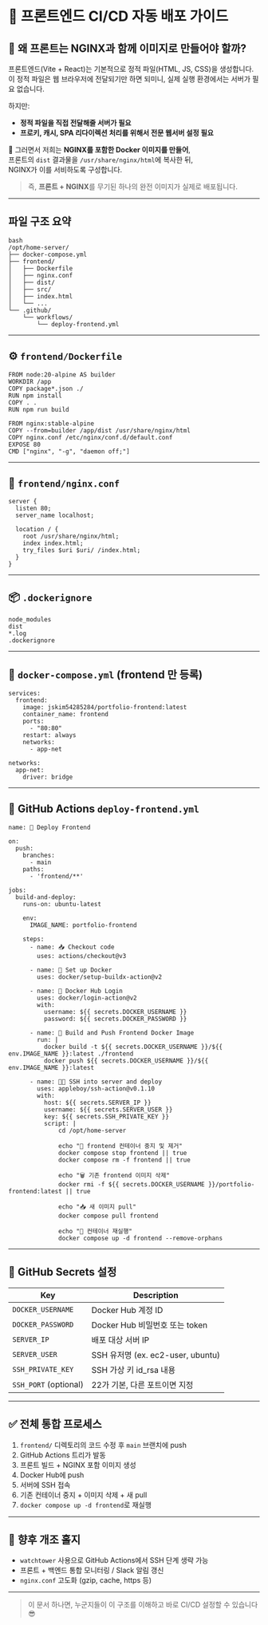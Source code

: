 # 🚀 프론트엔드 CI/CD 자동 배포 가이드

## 🧠 왜 프론트는 NGINX과 함께 이미지로 만들어야 할까?

프론트엔드(Vite + React)는 기본적으로 정적 파일(HTML, JS, CSS)을 생성합니다.\
이 정적 파일은 웹 브라우저에 전달되기만 하면 되미니, 실제 실행 환경에서는 서버가 필요 없습니다.

하지만:

- **정적 파일을 직접 전달해줄 서버가 필요**
- **프로키, 캐시, SPA 리다이렉션 처리를 위해서 전문 웹서버 설정 필요**

📌 그러면서 저희는 **NGINX를 포함한 Docker 이미지를 만들어**,\
프론트의 `dist` 결과물을 `/usr/share/nginx/html`에 복사한 뒤,\
NGINX가 이를 서비하도록 구성합니다.

> 즉, **프론트 + NGINX**를 무기된 하나의 완전 이미지가 실제로 배포됩니다.

---

## 파일 구조 요약

```
bash
/opt/home-server/
├── docker-compose.yml
├── frontend/
│   ├── Dockerfile
│   ├── nginx.conf
│   ├── dist/
│   ├── src/
│   ├── index.html
│   └── ...
└── .github/
    └── workflows/
        └── deploy-frontend.yml
```

---

## ⚙️ `frontend/Dockerfile`

```
FROM node:20-alpine AS builder
WORKDIR /app
COPY package*.json ./
RUN npm install
COPY . .
RUN npm run build

FROM nginx:stable-alpine
COPY --from=builder /app/dist /usr/share/nginx/html
COPY nginx.conf /etc/nginx/conf.d/default.conf
EXPOSE 80
CMD ["nginx", "-g", "daemon off;"]
```

---

## 🧾 `frontend/nginx.conf`

```
server {
  listen 80;
  server_name localhost;

  location / {
    root /usr/share/nginx/html;
    index index.html;
    try_files $uri $uri/ /index.html;
  }
}
```

---

## 📦 `.dockerignore`

```
node_modules
dist
*.log
.dockerignore
```

---

## 🐳 `docker-compose.yml` (frontend 만 등록)

```
services:
  frontend:
    image: jskim54285284/portfolio-frontend:latest
    container_name: frontend
    ports:
      - "80:80"
    restart: always
    networks:
      - app-net

networks:
  app-net:
    driver: bridge
```

---

## 🔁 GitHub Actions `deploy-frontend.yml`

```
name: 🚀 Deploy Frontend

on:
  push:
    branches:
      - main
    paths:
      - 'frontend/**'

jobs:
  build-and-deploy:
    runs-on: ubuntu-latest

    env:
      IMAGE_NAME: portfolio-frontend

    steps:
      - name: 📥 Checkout code
        uses: actions/checkout@v3

      - name: 🐳 Set up Docker
        uses: docker/setup-buildx-action@v2

      - name: 🔐 Docker Hub Login
        uses: docker/login-action@v2
        with:
          username: ${{ secrets.DOCKER_USERNAME }}
          password: ${{ secrets.DOCKER_PASSWORD }}

      - name: 📂 Build and Push Frontend Docker Image
        run: |
          docker build -t ${{ secrets.DOCKER_USERNAME }}/${{ env.IMAGE_NAME }}:latest ./frontend
          docker push ${{ secrets.DOCKER_USERNAME }}/${{ env.IMAGE_NAME }}:latest

      - name: 🧑‍💼 SSH into server and deploy
        uses: appleboy/ssh-action@v0.1.10
        with:
          host: ${{ secrets.SERVER_IP }}
          username: ${{ secrets.SERVER_USER }}
          key: ${{ secrets.SSH_PRIVATE_KEY }}
          script: |
              cd /opt/home-server

              echo "🛑 frontend 컨테이너 중지 및 제거"
              docker compose stop frontend || true
              docker compose rm -f frontend || true

              echo "🗑️ 기존 frontend 이미지 삭제"
              docker rmi -f ${{ secrets.DOCKER_USERNAME }}/portfolio-frontend:latest || true

              echo "📥 새 이미지 pull"
              docker compose pull frontend

              echo "🚀 컨테이너 재실행"
              docker compose up -d frontend --remove-orphans
```

---

## 🔐 GitHub Secrets 설정

| Key                   | Description                    |
| --------------------- | ------------------------------ |
| `DOCKER_USERNAME`     | Docker Hub 계정 ID               |
| `DOCKER_PASSWORD`     | Docker Hub 비밀번호 또는 token       |
| `SERVER_IP`           | 배포 대상 서버 IP                    |
| `SERVER_USER`         | SSH 유저명 (ex. ec2-user, ubuntu) |
| `SSH_PRIVATE_KEY`     | SSH 가상 키 id\_rsa 내용            |
| `SSH_PORT` (optional) | 22가 기본, 다른 포트이면 지정             |

---

## ✅ 전체 통합 프로세스

1. `frontend/` 디렉토리의 코드 수정 후 `main` 브랜치에 push
2. GitHub Actions 트리가 발동
3. 프론트 빌드 + NGINX 포함 이미지 생성
4. Docker Hub에 push
5. 서버에 SSH 접속
6. 기존 컨테이너 중지 + 이미지 삭제 + 새 pull
7. `docker compose up -d frontend`로 재실행

---

## 🧠 향후 개조 홀지

- `watchtower` 사용으로 GitHub Actions에서 SSH 단계 생략 가능
- 프론트 + 백엔드 통합 모니터링 / Slack 알림 갱신
- `nginx.conf` 고도화 (gzip, cache, https 등)

---

> 이 문서 하나면, 누군지들이 이 구조를 이해하고 바로 CI/CD 설정할 수 있습니다 😎

